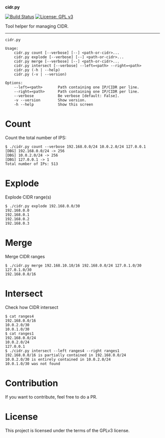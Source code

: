 **cidr.py**

[![Build Status](https://travis-ci.org/deadc0de6/cidr.svg?branch=master)](https://travis-ci.org/deadc0de6/cidr)
[![License: GPL v3](https://img.shields.io/badge/License-GPL%20v3-blue.svg)](http://www.gnu.org/licenses/gpl-3.0)

Tool helper for managing CIDR.

---

```
cidr.py

Usage:
    cidr.py count [--verbose] [--] <path-or-cidr>...
    cidr.py explode [--verbose] [--] <path-or-cidr>...
    cidr.py merge [--verbose] [--] <path-or-cidr>...
    cidr.py intersect [--verbose] --left=<path> --right=<path>
    cidr.py (-h | --help)
    cidr.py (-v | --version)

Options:
    --left=<path>       Path containing one IP/CIDR per line.
    --right=<path>      Path containing one IP/CIDR per line.
    --verbose           Be verbose [default: False].
    -v --version        Show version.
    -h --help           Show this screen
```

# Count

Count the total number of IPS:

```
$ ./cidr.py count --verbose 192.168.0.0/24 10.0.2.0/24 127.0.0.1
[DBG] 192.168.0.0/24 -> 256
[DBG] 10.0.2.0/24 -> 256
[DBG] 127.0.0.1 -> 1
Total number of IPs: 513
```

# Explode

Explode CIDR range(s)

```
$ ./cidr.py explode 192.168.0.0/30
192.168.0.0
192.168.0.1
192.168.0.2
192.168.0.3
```

# Merge

Merge CIDR ranges

```
$ ./cidr.py merge 192.168.10.10/16 192.168.0.0/24 127.0.1.0/30
127.0.1.0/30
192.168.0.0/16
```

# Intersect

Check how CIDR intersect

```
$ cat ranges4
192.168.0.0/16
10.0.2.0/30
10.0.1.0/30
$ cat ranges1
192.168.0.0/24
10.0.2.0/24
127.0.0.1
$ ./cidr.py intersect --left ranges4 --right ranges1
192.168.0.0/16 is partially contained in 192.168.0.0/24
10.0.2.0/30 is entirely contained in 10.0.2.0/24
10.0.1.0/30 was not found
```

# Contribution

If you want to contribute, feel free to do a PR.

# License

This project is licensed under the terms of the GPLv3 license.

